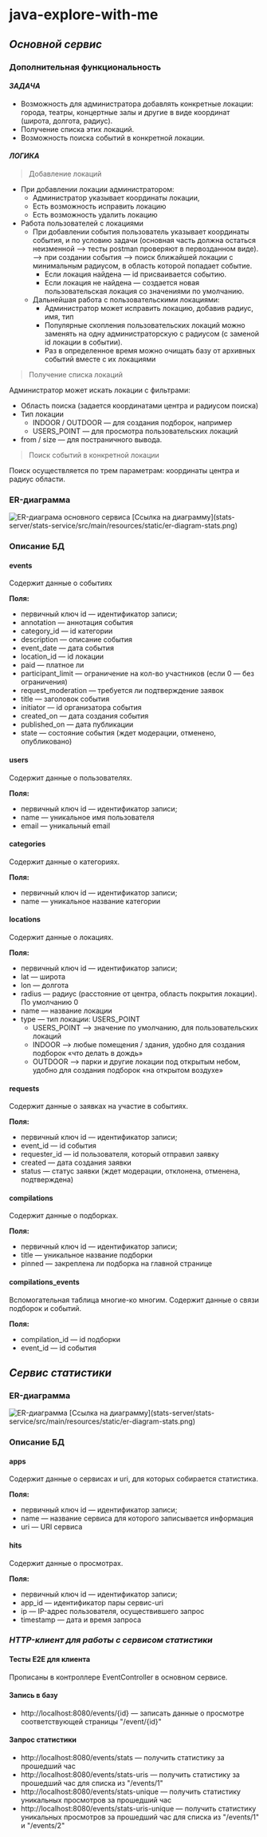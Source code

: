 # java-explore-with-me

## _Основной сервис_

### Дополнительная функциональность
#### _ЗАДАЧА_
- Возможность для администратора добавлять конкретные локации: города, театры, концертные залы и другие в виде координат (широта, долгота, радиус). 
- Получение списка этих локаций. 
- Возможность поиска событий в конкретной локации.
#### _ЛОГИКА_
> Добавление локаций
* При добавлении локации администратором:
  - Администратор указывает координаты локации, 
  - Есть возможность исправить локацию
  - Есть возможность удалить локацию
* Работа пользователей с локациями
  - При добавлении события пользователь указывает координаты события, и по условию задачи (основная часть должна остаться неизменной --> тесты postman проверяют в первозданном виде).
  --> при создании события --> поиск ближайшей локации с минимальным радиусом, в область которой попадает событие.
    - Если локация найдена — id присваивается событию. 
    - Если локация не найдена — создается новая пользовательская локация со значениями по умолчанию.
  - Дальнейшая работа с пользовательскими локациями:
    - Администратор может исправить локацию, добавив радиус, имя, тип
    - Популярные скопления пользовательских локаций можно заменять на одну администраторскую с радиусом (с заменой id локации в событии).
    - Раз в определенное время можно очищать базу от архивных событий вместе с их локациями

> Получение списка локаций

Администратор может искать локации с фильтрами: 
- Область поиска (задается координатами центра и радиусом поиска)
- Тип локации 
  * INDOOR / OUTDOOR — для создания подборок, например
  * USERS_POINT — для просмотра пользовательских локаций
- from / size — для постраничного вывода.

> Поиск событий в конкретной локации

Поиск осуществляется по трем параметрам: координаты центра и радиус области.

### ER-диаграмма
<img alt = "ER-диаграма основного сервиса" src = "ewm-service/src/main/resources/static/er-diagram-ewm.png">
[Ссылка на диаграмму](stats-server/stats-service/src/main/resources/static/er-diagram-stats.png)

### Описание БД

#### events
Содержит данные о событиях

**Поля:**
* первичный ключ id — идентификатор записи;
* annotation — аннотация события
* category_id — id категории
* description — описание события
* event_date — дата события
* location_id — id локации
* paid — платное ли
* participant_limit — ограничение на кол-во участников (если 0 — без ограничения)
* request_moderation — требуется ли подтверждение заявок
* title — заголовок события
* initiator — id организатора события
* created_on — дата создания события
* published_on — дата публикации
* state — состояние события (ждет модерации, отменено, опубликовано)

#### users
Содержит данные о пользователях.

**Поля:**
* первичный ключ id — идентификатор записи;
* name — уникальное имя пользователя
* email — уникальный email 

#### categories
Содержит данные о категориях.

**Поля:**
* первичный ключ id — идентификатор записи;
* name — уникальное название категории

#### locations
Содержит данные о локациях.

**Поля:**
* первичный ключ id — идентификатор записи;
* lat — широта
* lon — долгота
* radius — радиус (расстояние от центра, область покрытия локации). По умолчанию 0
* name — название локации
* type — тип локации: USERS_POINT
  - USERS_POINT --> значение по умолчанию, для пользовательских локаций
  - INDOOR --> любые помещения / здания, удобно для создания подборок «что делать в дождь»
  - OUTDOOR --> парки и другие локации под открытым небом, удобно для создания подборок «на открытом воздухе»


#### requests
Содержит данные о заявках на участие в событиях.

**Поля:**
* первичный ключ id — идентификатор записи;
* event_id — id события
* requester_id — id пользователя, который отправил заявку
* created — дата создания заявки
* status — статус заявки (ждет модерации, отклонена, отменена, подтверждена)

#### compilations
Содержит данные о подборках.

**Поля:**
* первичный ключ id — идентификатор записи;
* title — уникальное название подборки
* pinned — закреплена ли подборка на главной странице

#### compilations_events
Вспомогательная таблица многие-ко многим.
Содержит данные о связи подборок и событий.

**Поля:**
* compilation_id — id подборки
* event_id — id события


## _Сервис статистики_
### ER-диаграмма

<img alt = "ER-диаграмма" src = "stats-server/stats-service/src/main/resources/static/er-diagram-stats.png">
[Ссылка на диаграмму](stats-server/stats-service/src/main/resources/static/er-diagram-stats.png)

### Описание БД

#### apps
Содержит данные о сервисах и uri, для которых собирается статистика. 

**Поля:**
* первичный ключ id — идентификатор записи;
* name — название сервиса для которого записывается информация
* uri — URI сервиса

#### hits
Содержит данные о просмотрах.

**Поля:**
* первичный ключ id — идентификатор записи;
* app_id — идентификатор пары сервис-uri
* ip — IP-адрес пользователя, осуществившего запрос
* timestamp — дата и время запроса

### _HTTP-клиент для работы с сервисом статистики_
#### Тесты E2E для клиента
Прописаны в контроллере EventController в основном сервисе.

#### Запись в базу
* http://localhost:8080/events/{id} — записать данные о просмотре соответствующей страницы "/event/{id}"

#### Запрос статистики
* http://localhost:8080/events/stats — получить статистику за прошедший час
* http://localhost:8080/events/stats-uris — получить статистику за прошедший час для списка из "/events/1"
* http://localhost:8080/events/stats-unique — получить статистику уникальных просмотров за прошедший час
* http://localhost:8080/events/stats-uris-unique — получить статистику уникальных просмотров за прошедший час 
для списка из "/events/1" и "/events/2"
